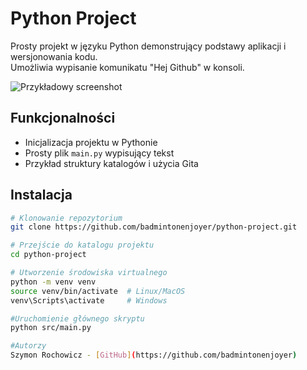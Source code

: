 # Python Project

Prosty projekt w języku Python demonstrujący podstawy aplikacji i wersjonowania kodu.  
Umożliwia wypisanie komunikatu "Hej Github" w konsoli.

![Przykładowy screenshot](X:\Git_1\python-project\screenshot.png)

## Funkcjonalności

- Inicjalizacja projektu w Pythonie
- Prosty plik `main.py` wypisujący tekst
- Przykład struktury katalogów i użycia Gita

## Instalacja

```bash
# Klonowanie repozytorium
git clone https://github.com/badmintonenjoyer/python-project.git

# Przejście do katalogu projektu
cd python-project

# Utworzenie środowiska virtualnego
python -m venv venv
source venv/bin/activate  # Linux/MacOS
venv\Scripts\activate     # Windows

#Uruchomienie głównego skryptu 
python src/main.py

#Autorzy
Szymon Rochowicz - [GitHub](https://github.com/badmintonenjoyer)